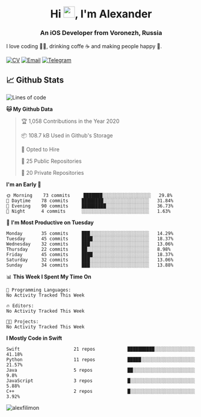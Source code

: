 <h1 align="center">Hi <img src="https://raw.githubusercontent.com/MartinHeinz/MartinHeinz/master/wave.gif" width="30px">, I'm Alexander</h1>
<h3 align="center">An iOS Developer from Voronezh, Russia</h3>

I love coding 👨‍💻, drinking coffe ☕️ and making people happy 🎊.

[![CV](https://img.shields.io/badge/CV-Александр%20Филимонов-14b420)](http://alexfilimon.github.io/)
[![Email](https://img.shields.io/badge/Email-as.filimonov@mail.ru-f39f37)](mailto:as.filimonov@mail.ru)
[![Telegram](https://img.shields.io/badge/Telegram-alexfilimon-1686b1)](https://t.me/alexfilimon)

## 📈 Github Stats

<!--START_SECTION:waka-->
![Lines of code](https://img.shields.io/badge/From%20Hello%20World%20I%27ve%20Written-509834%20lines%20of%20code-blue)

**🐱 My Github Data** 

> 🏆 1,058 Contributions in the Year 2020
 > 
> 📦 108.7 kB Used in Github's Storage 
 > 
> 💼 Opted to Hire
 > 
> 📜 25 Public Repositories
 > 
> 🔑 20 Private Repositories 

**I'm an Early 🐤** 

```text
🌞 Morning    73 commits     ███████░░░░░░░░░░░░░░░░░░   29.8% 
🌆 Daytime    78 commits     ████████░░░░░░░░░░░░░░░░░   31.84% 
🌃 Evening    90 commits     █████████░░░░░░░░░░░░░░░░   36.73% 
🌙 Night      4 commits      ░░░░░░░░░░░░░░░░░░░░░░░░░   1.63%

```
📅 **I'm Most Productive on Tuesday** 

```text
Monday       35 commits     ███░░░░░░░░░░░░░░░░░░░░░░   14.29% 
Tuesday      45 commits     ████░░░░░░░░░░░░░░░░░░░░░   18.37% 
Wednesday    32 commits     ███░░░░░░░░░░░░░░░░░░░░░░   13.06% 
Thursday     22 commits     ██░░░░░░░░░░░░░░░░░░░░░░░   8.98% 
Friday       45 commits     ████░░░░░░░░░░░░░░░░░░░░░   18.37% 
Saturday     32 commits     ███░░░░░░░░░░░░░░░░░░░░░░   13.06% 
Sunday       34 commits     ███░░░░░░░░░░░░░░░░░░░░░░   13.88%

```


📊 **This Week I Spent My Time On** 

```text
💬 Programming Languages: 
No Activity Tracked This Week

🔥 Editors: 
No Activity Tracked This Week

🐱‍💻 Projects: 
No Activity Tracked This Week

```

**I Mostly Code in Swift** 

```text
Swift                    21 repos            ██████████░░░░░░░░░░░░░░░   41.18% 
Python                   11 repos            █████░░░░░░░░░░░░░░░░░░░░   21.57% 
Java                     5 repos             ██░░░░░░░░░░░░░░░░░░░░░░░   9.8% 
JavaScript               3 repos             █░░░░░░░░░░░░░░░░░░░░░░░░   5.88% 
C++                      2 repos             █░░░░░░░░░░░░░░░░░░░░░░░░   3.92%

```



<!--END_SECTION:waka-->

<img align="center" src="https://github-readme-stats.vercel.app/api?username=alexfilimon&show_icons=true" alt="alexfilimon" />
